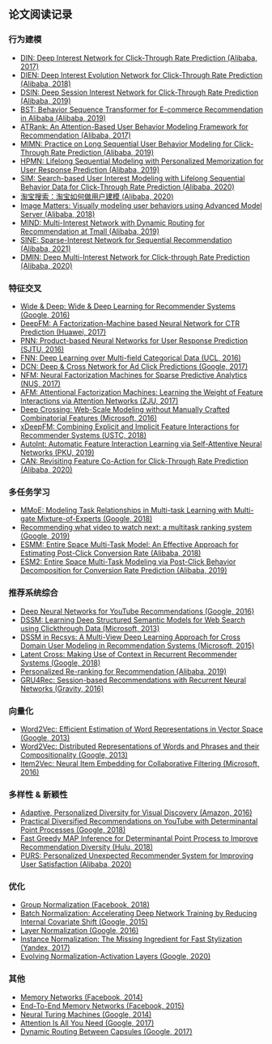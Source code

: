## 论文阅读记录

### 行为建模
* [DIN: Deep Interest Network for Click-Through Rate Prediction (Alibaba, 2017)](https://arxiv.org/abs/1706.06978) <br />
* [DIEN: Deep Interest Evolution Network for Click-Through Rate Prediction (Alibaba, 2018)](https://arxiv.org/abs/1809.03672) <br />
* [DSIN: Deep Session Interest Network for Click-Through Rate Prediction (Alibaba, 2019)](https://arxiv.org/abs/1905.06482) <br />
* [BST: Behavior Sequence Transformer for E-commerce Recommendation in Alibaba (Alibaba, 2019)](https://arxiv.org/abs/1905.06874) <br />
* [ATRank: An Attention-Based User Behavior Modeling Framework for Recommendation (Alibaba, 2017)](https://arxiv.org/abs/1711.06632) <br />
* [MIMN: Practice on Long Sequential User Behavior Modeling for Click-Through Rate Prediction (Alibaba, 2019)](https://arxiv.org/abs/1905.09248) <br />
* [HPMN: Lifelong Sequential Modeling with Personalized Memorization for User Response Prediction (Alibaba, 2019)](https://arxiv.org/abs/1905.00758) <br />
* [SIM: Search-based User Interest Modeling with Lifelong Sequential Behavior Data for Click-Through Rate Prediction (Alibaba, 2020)](https://arxiv.org/abs/2006.05639) <br />
* [淘宝搜索：淘宝如何做用户建模 (Alibaba, 2020)](https://mp.weixin.qq.com/s/3urKkPfhi4JC7Qe2pLclsg) <br />
* [Image Matters: Visually modeling user behaviors using Advanced Model Server (Alibaba, 2018)](https://arxiv.org/abs/1711.06505) <br />
* [MIND: Multi-Interest Network with Dynamic Routing for Recommendation at Tmall (Alibaba, 2019)](https://arxiv.org/abs/1904.08030) <br />
* [SINE: Sparse-Interest Network for Sequential Recommendation (Alibaba, 2021)](https://arxiv.org/abs/2102.09267) <br />
* [DMIN: Deep Multi-Interest Network for Click-through Rate Prediction (Alibaba, 2020)](https://www.researchgate.net/publication/345125472_Deep_Multi-Interest_Network_for_Click-through_Rate_Prediction) <br />

### 特征交叉
* [Wide & Deep: Wide & Deep Learning for Recommender Systems (Google, 2016)](https://arxiv.org/abs/1606.07792) <br />
* [DeepFM: A Factorization-Machine based Neural Network for CTR Prediction (Huawei, 2017)](https://arxiv.org/abs/1703.04247) <br />
* [PNN: Product-based Neural Networks for User Response Prediction (SJTU, 2016)](https://arxiv.org/abs/1611.00144) <br />
* [FNN: Deep Learning over Multi-field Categorical Data (UCL, 2016)](https://arxiv.org/abs/1601.02376) <br />
* [DCN: Deep & Cross Network for Ad Click Predictions (Google, 2017)](https://arxiv.org/abs/1708.05123) <br />
* [NFM: Neural Factorization Machines for Sparse Predictive Analytics (NUS, 2017)](https://arxiv.org/abs/1708.05027) <br />
* [AFM: Attentional Factorization Machines: Learning the Weight of Feature Interactions via Attention Networks (ZJU, 2017)](https://arxiv.org/abs/1708.04617) <br />
* [Deep Crossing: Web-Scale Modeling without Manually Crafted Combinatorial Features (Microsoft, 2016)](https://www.kdd.org/kdd2016/subtopic/view/deep-crossing-web-scale-modeling-without-manually-crafted-combinatorial-fea) <br />
* [xDeepFM: Combining Explicit and Implicit Feature Interactions for Recommender Systems (USTC, 2018)](https://arxiv.org/abs/1803.05170) <br />
* [AutoInt: Automatic Feature Interaction Learning via Self-Attentive Neural Networks (PKU, 2019)](https://arxiv.org/abs/1810.11921) <br />
* [CAN: Revisiting Feature Co-Action for Click-Through Rate Prediction (Alibaba, 2020)](https://arxiv.org/abs/2011.05625) <br />

### 多任务学习
* [MMoE: Modeling Task Relationships in Multi-task Learning with Multi-gate Mixture-of-Experts (Google, 2018)](https://dl.acm.org/doi/10.1145/3219819.3220007) <br />
* [Recommending what video to watch next: a multitask ranking system (Google, 2019)](https://dl.acm.org/doi/10.1145/3298689.3346997) <br />
* [ESMM: Entire Space Multi-Task Model: An Effective Approach for Estimating Post-Click Conversion Rate (Alibaba, 2018)](https://arxiv.org/abs/1804.07931) <br />
* [ESM2: Entire Space Multi-Task Modeling via Post-Click Behavior Decomposition for Conversion Rate Prediction (Alibaba, 2019)](https://arxiv.org/abs/1910.07099) <br />

### 推荐系统综合
* [Deep Neural Networks for YouTube Recommendations (Google, 2016)](https://static.googleusercontent.com/media/research.google.com/en//pubs/archive/45530.pdf) <br />
* [DSSM: Learning Deep Structured Semantic Models for Web Search using Clickthrough Data (Microsoft, 2013)](https://www.microsoft.com/en-us/research/publication/learning-deep-structured-semantic-models-for-web-search-using-clickthrough-data/) <br />
* [DSSM in Recsys: A Multi-View Deep Learning Approach for Cross Domain User Modeling in Recommendation Systems (Microsoft, 2015)](https://www.microsoft.com/en-us/research/wp-content/uploads/2016/02/frp1159-songA.pdf) <br />
* [Latent Cross: Making Use of Context in Recurrent Recommender Systems (Google, 2018)](https://research.google/pubs/pub46488/) <br />
* [Personalized Re-ranking for Recommendation (Alibaba, 2019)](https://arxiv.org/abs/1904.06813) <br />
* [GRU4Rec: Session-based Recommendations with Recurrent Neural Networks (Gravity, 2016)](https://arxiv.org/abs/1511.06939) <br />

### 向量化
* [Word2Vec: Efficient Estimation of Word Representations in Vector Space (Google, 2013)](https://arxiv.org/abs/1301.3781) <br />
* [Word2Vec: Distributed Representations of Words and Phrases and their Compositionality (Google, 2013)](https://arxiv.org/abs/1310.4546) <br />
* [Item2Vec: Neural Item Embedding for Collaborative Filtering (Microsoft, 2016)](https://arxiv.org/abs/1603.04259) <br />

### 多样性 & 新颖性
* [Adaptive, Personalized Diversity for Visual Discovery (Amazon, 2016)](https://arxiv.org/abs/1810.01477) <br />
* [Practical Diversified Recommendations on YouTube with Determinantal Point Processes (Google, 2018)](https://dl.acm.org/doi/pdf/10.1145/3269206.3272018) <br />
* [Fast Greedy MAP Inference for Determinantal Point Process to Improve Recommendation Diversity (Hulu, 2018)](https://arxiv.org/abs/1709.05135) <br />
* [PURS: Personalized Unexpected Recommender System for Improving User Satisfaction (Alibaba, 2020)](https://lpworld.github.io/files/recsys20.pdf) <br />

### 优化
* [Group Normalization (Facebook, 2018)](https://arxiv.org/abs/1803.08494) <br />
* [Batch Normalization: Accelerating Deep Network Training by Reducing Internal Covariate Shift (Google, 2015)](https://arxiv.org/abs/1502.03167) <br />
* [Layer Normalization (Google, 2016)](https://arxiv.org/abs/1607.06450) <br />
* [Instance Normalization: The Missing Ingredient for Fast Stylization (Yandex, 2017)](https://arxiv.org/abs/1607.08022) <br />
* [Evolving Normalization-Activation Layers (Google, 2020)](https://arxiv.org/abs/2004.02967) <br />

### 其他
* [Memory Networks (Facebook, 2014)](https://arxiv.org/abs/1410.3916) <br />
* [End-To-End Memory Networks (Facebook, 2015)](https://arxiv.org/abs/1503.08895) <br />
* [Neural Turing Machines (Google, 2014)](https://arxiv.org/abs/1410.5401) <br />
* [Attention Is All You Need (Google, 2017)](https://arxiv.org/abs/1706.03762) <br />
* [Dynamic Routing Between Capsules (Google, 2017)](https://arxiv.org/abs/1710.09829) <br />
